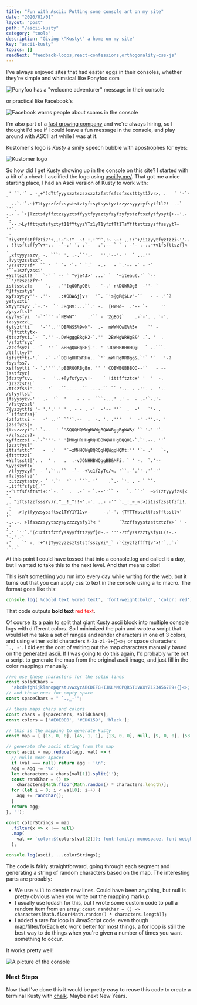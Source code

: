 ```yaml
---
title: "Fun with Ascii: Putting some console art on my site"
date: "2020/01/01"
layout: "post"
path: "/ascii-kusty"
category: "tools"
description: "Giving \"Kusty\" a home on my site"
key: "ascii-kusty"
topics: []
readNext: "feedback-loops,react-confessions,orthogonality-css-js"
---
```


I've always enjoyed sites that had easter eggs in their consoles, whether they're simple and whimsical like Ponyfoo.com

![Ponyfoo has a "welcome adventurer" message in their console](./ponyfoo.png)

or practical like Facebook's 

![Facebook warns people about scams in the console](./facebook.png)


I'm also part of a [fast growing company](https://www.kustomer.com/) and we're always hiring, so I thought I'd see if I could leave a fun message in the console, and play around with ASCII art while I was at it.  

Kustomer's logo is *Kusty* a smily speech bubble with apostrophes for eyes:


![Kustomer logo](./logo.png)

So how did I get Kusty showing up in the console on this site?  I started with a bit of a cheat: I asciified the logo using [asciify.me/](https://www.asciify.me/).  That got me a nice starting place, I had an Ascii version of Kusty to work with:

```
 ' ``.'` . -_+")cTtfyyyszztszszszztzfztfsfzsfzsstttyt17vr>, .   ` '-`- `
  ..`.'`.~)71tyyzzfzfzsyststztyftsytsystyztzzyzsyyytyfsytf1l?!  -.` `'`.
-.- - `+}Tzztsfyffztzzyyztsffyytfyyzztyfzyfzyfystzftszfytfysyt{+--'.- `.
 `--.>Lyffttyztsfyztyt11fYtyyzYTz1yT1yfzfTt1TsYfftsttzzysffssyyt7+  ''`-
 -`!iysttfstffzTi?"+,,!~^~!^__~!_:,:^^^,!~_~~:_,,!:^+/i1zyytfyztzzi~''-.
. !}tsftzffyTv+~..  -`-.' '. .`-   .'.-- ` ` . -'- .-..~+v1fsfttszf}< . 
 ,xftyyysszv, -. ```' '. .-.``'.-   ''.'--'- '  ` ...''  .!vytyzsstsx^- 
'/zsstzzzf*` `` '  ` `- '`- ` `.`  -.-   - `.'-- -` - '` '``=1szfyzssi' 
+Yzftsztf? `  `-` ` -- ` "vje4J>' ...` `  '~iteau(.'` `-- ``'/tzszszfY+'
isttsstzl:     `.-  .`'[qQQRgQBt  - `-.' rkDQWRQg6  -''- `   ^]ffyzstyi'
xyfssytyv''- .''-   .:#QBW&j}v+'  '`. `'s@gR@$Lv"-``   - - .'`?ystysztL`
xtyytzsyv .`-.'-  `' JRgBV:...``.' -.  [HWHd+  .'-- `-     '' /ysyzftsl'
cyyfysfyi  '-`'``' -`NBWW^'    .'`` - '2gBQ{`    .-`-'. . `-'.(zsyyzzzL_ 
{ytyztfti    '-`'..''DBRWSS%9wk"-  .-  nWWHOwE%%5x    `' -  `'|ftzttytx- 
{ttszfysi.`-' `.'' -.DWHgggBRgH2-`.''  2BWHgWRHgB&' .`. '  . '/sfztfsyc` 
7zzsfsyzi - '`  '' ` &BHgQWRgBHj-'- ' 'JQWHBBHHHQ@   ` .-```- /ttfttyy7' 
lsfsttfti-'.`  -` -'`DBHgHHRWRHu.. `'`.nWHRgRRBgg&.`'` '`   '-?fsysfss7.
xstfsytti `- `.'''`.'pBBRQQRBgBn. '' ' CQBWBQBBBQO--'`   - -- )sstfzyz] 
}fzztyfsv.  ' -   '..+[yfsfyzyv!-    ` !ittfftztc+' '  '  -. ')zzzzstsL`
7ttszfssi'- '-  '`  -``-- - -`` -.-.-`` `` '..- . .''- .  '.- /sfyyftsL`
{fsyysyzv-' ' .-  '`  '    - - -  ```-...' .' -  - .-'`-.'-  `/fstyzszl'
7{yzzyttfi '- '.'.' ' ' . - - . -'  -'-- ''`  .  -'   `'- .  '`(ffstfss}`
{ztfzttsi -   -' ..'` ``'`.--  .  -. '. .'''   '  -' -''.-. ' )zssfyzs]-
{tzszzzyi'.'-`.--  ' `"&QQQHQWWgHWWgBQWWBggBgWW&/ `` '.' '`- -/zfszzzs}-
xyffzzzsi -.`-`'''- ' ']MHgHRHHgRQHBBWQWHHgBQQO1-`.`'.--. ''` |zzztfysl' 
ittsfsttc^`   -  .'   '`~zMHHQWgBQRQgHQWggHQMt:'' '`- .'   `-,{fttttzzi`
+Yzftsstt|'. .  ' .   .  .-vJONHHBWQggBB&MFi. ` ' -.  `.'--  \yyzszyf1>`
 /tfyyyzyf"  - `.`'..``  -`- -+\c1f2yTc/<. '``.-`.`'-.'`-'` rfztyssfsi'' 
 :Ltzzytsstv,- ` '.`'  '` ' ```- '`    .`.- `'. . - ` ``--,itftfsfyt{,'`  
--^LtfsfsftsYi+:'`-. `  .  .-` - `.--''`` -   `. ``'`  ~>iTztyyyfzs[< `.
.. ^iftstzzfsssYv)r,^__!_^!!~'.-'. ..- -'' `,_:_~_~:>)i1zsfzsstfzfi!. `-
.`  .>]ytfyyzsyszftsz1TYY1Y11v>-     -.'-'. {TYTTYstzttfzsfftsstl<'   '`
-.-.-. >lfsszzsyytszysyzzzzysfy1?< '       `7zzffsyystzsttztzfx>` ' - .'
`.' `''`.^(c1zfttfztfyssyyffttzyyf}r~.- '''-7tfyzszzztysfy1L(!-.-`-.`.-`
-'    `' -. !+"([TyyzyzzsztststfsszyYi*_` -`{zyzfzfffT[v">!'`..`-` .`.-` 
```

At this point I could have tossed that into a console.log and called it a day, but I wanted to take this to the next level.  And that means color!

This isn't something you run into every day while writing for the web, but it turns out that you can apply css to text in the console using a `%c` macro.  The format goes like this:

```js
console.log('%cbold text %cred text', 'font-weight:bold', 'color: red')
```

That code outputs <span style="font-weight: bold">bold text</span> <span style="color:red">red text</span>.

Of course its a pain to split that giant Kusty ascii block into multiple console logs with different colors.  So I minimized the pain and wrote a script that would let me take a set of ranges and render characters in one of 3 colors, and using either solid characters `A-Za-z1-9+{}<>;` or space characters <code> `.,_-'</code>. I did eat the cost of writing out the map characters manually based on the generated ascii.  If I was going to do this again, I'd probably write out a script to generate the map from the original ascii image, and just fill in the color mappings manually. 

```js
//we use these characters for the solid lines
const solidChars =
  'abcdefghijklmnopqrstuvwxyzABCDEFGHIJKLMNOPQRSTUVWXYZ123456789+{}<>;';
// and these ones for empty space
const spaceChars = " `.,_-'";

// these maps chars and colors 
const chars = [spaceChars, solidChars];
const colors = ['#E0E0E0', '#ED6159', 'black'];

// this is the mapping to generate kusty
const map = [ [13, 0, 0], [45, 1, 1], [13, 0, 0], null, [9, 0, 0], [53, 1, 1] /* etc */ ]

// generate the ascii string from the map
const ascii = map.reduce((agg, val) => {
  // nulls mean spaces
  if (val === null) return agg + '\n';
  agg = agg += '%c';
  let characters = chars[val[1]].split('');
  const randChar = () =>
    characters[Math.floor(Math.random() * characters.length)];
  for (let i = 0; i < val[0]; i++) {
    agg += randChar();
  }
  return agg;
}, '');

const colorStrings = map
  .filter(x => x !== null)
  .map(
    val => `color:${colors[val[2]]}; font-family: monospace, font-weight: bold`
  );

console.log(ascii, ...colorStrings);
```

The code is fairly straightforward, going through each segment and generating a string of random characters based on the map.  The interesting parts are probably:

- We use `null` to denote new lines.  Could have been anything, but null is pretty obvious when you write out the mapping markup.  
- I usually use lodash for this, but I wrote some custom code to pull a random item from an array:
    `const randChar = () => characters[Math.floor(Math.random() * characters.length)];`
- I added a rare for loop in JavaScript code: even though map/filter/forEach etc work better for most things, a for loop is still the best way to do things when you're given a number of times you want something to occur.

It works pretty well!

![A picture of the console](console-kusty.png)

### Next Steps 

Now that I've done this it would be pretty easy to reuse this code to create a terminal Kusty with [chalk](https://github.com/chalk/chalk#readme). Maybe next New Years.
